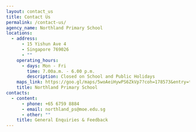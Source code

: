 ```yaml
---
layout: contact_us
title: Contact Us
permalink: /contact-us/
agency_name: Northland Primary School
locations:
  - address:
      - 15 Yishun Ave 4
      - Singapore 769026
      - ""
    operating_hours:
      - days: Mon - Fri
        time: 7.00a.m. - 6.00 p.m.
        description: Closed on School and Public Holidays
    maps_link: https://goo.gl/maps/5woAeiHywPS6ZkVp7?coh=178573&entry=tt
    title: Northland Primary School
contacts:
  - content:
      - phone: +65 6759 8884
      - email: northland_ps@moe.edu.sg
      - other: ""
    title: General Enquiries & Feedback
---
```

